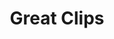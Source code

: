 ---
title: "Great Clips"
url: /las-vegas/great-clips-southern-highlands-parkway/
shop: hairdresser
---